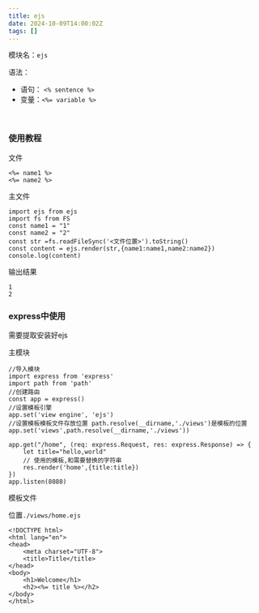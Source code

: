 ```yaml
---
title: ejs
date: 2024-10-09T14:00:02Z
tags: []
---
```


模块名：`ejs`​

语法：

* 语句： `<% sentence %>`​
* 变量：`<%= variable %>`​

‍

### 使用教程

文件

```node
<%= name1 %>
<%= name2 %>
```

主文件

```node
import ejs from ejs
import fs from FS
const name1 = "1"
const name2 = "2"
const str =fs.readFileSync('<文件位置>').toString()
const content = ejs.render(str,{name1:name1,name2:name2})
console.log(content)
```

输出结果

```node
1
2
```

### express中使用

需要提取安装好ejs

主模块

```node
//导入模块
import express from 'express'
import path from 'path'
//创建路由
const app = express()
//设置模板引擎
app.set('view engine', 'ejs')
//设置模板模板文件存放位置 path.resolve(__dirname,'./views')是模板的位置
app.set('views',path.resolve(__dirname,'./views'))

app.get("/home", (req: express.Request, res: express.Response) => {
    let title="hello,world"
    // 使用的模板,和需要替换的字符串
    res.render('home',{title:title})
})
app.listen(8080)
```

模板文件

位置`./views/home.ejs`​

```node
<!DOCTYPE html>
<html lang="en">
<head>
    <meta charset="UTF-8">
    <title>Title</title>
</head>
<body>
    <h1>Welcome</h1>
    <h2><%= title %></h2>
</body>
</html>
```
